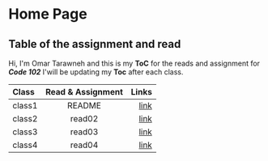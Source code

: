 # Home Page 
## Table of the assignment  and read 
Hi, I'm Omar Tarawneh and this is my **ToC** for the reads and assignment for _**Code 102**_
I'will be updating my **Toc** after each class.

|Class   | Read & Assignment  | Links    |
| :---        |    :----:   |          ---: |
| class1 |  README |[link](https://omar-tarawneh.github.io/reading-notes/) |
| class2 |    read02   |[link](https://omar-tarawneh.github.io/reading-notes/read02)|
| class3 | read03 |[link](https://omar-tarawneh.github.io/reading-notes/read03) |
| class4 | read04 |[link](https://omar-tarawneh.github.io/reading-notes/read04) |
